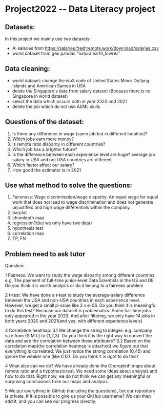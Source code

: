 # Project2022 -- Data Literacy project

## Datasets:
In this project we mainly use two datasets:
- AI salaries from https://salaries.freshremote.work/download/salaries.csv
- world dataset from geo pandas "naturalearth_lowres"

## Data cleaning:
- world dataset: change the iso3 code of United States Minor Outlyng Islands and American Samoa in USA
- delete the  Singapore's data from salary dataset (Because there is no Singapore in world dataset)
- select the data which occurs both in year 2020 and 2021
- delete the job which do not use AI/ML skills

## Questions of the dataset:
1. Is there any difference in wage (same job but in different location)?
2. Which jobs earn more money?
3. Is remote ratio disparity in different countries?
4. Which job has a brighter future?
5. Is the difference between each experience level are huge? average job salary in USA and not USA countries are different
6. Which factor affect our salary?
7. How good the estimator is in 2021

## Use what method to solve the questions:
1. Faireness:
Wage discrimination/wage disparity: An equal wage for equal work that does not lead to wage discrimination and does not generate unjustified and high wage differentials within the company.
2. barplot
3. chorolepth map
4. regression?(but we only have two data)
5. hypothesis test
6. correlation map
7. TP, FN


## Problem need to ask tutor
Question:

1 Fairness:
We want to study the wage disparity among different countries:
e.g. The payment of full-time junior-level Data Scientists in the US and DE
Do you think it is worth analysis or do it belong to a fairness problem

2 t-test:
We have done a t-test to study the average-salary difference between the USA and non-USA countries in each experience level.
However, we get a small p-value like 3 x e-06.
Do you think it is meaningful to do this test? Because our dataset is problematics. Some full-time jobs only appeared in the year 2020. And after filtering, we only have 14 jobs in both years 2020 and 2021(and yes, with different experience levels)

3 Correlation heatmap:
3.1 We change the string to integer: e.g. company size from {S M L} to {1,2,3}.
Do you think it is the right way to convert the data and see the correlation between these attributes?
3.2
Based on the correlation map(the correlation heatmap is attached) we figure out that everything is correlated. We just notice the strong correlation (0.45) and ignore the weaker one (like 0.12). Do you think it is right to do this?


4 What else can we do?
We have already done the Choropleth maps about remote ratio and a hypothesis test. We need some ideas about analysis and how to do that. Right now, we do not think we can get any meaningful or surprising conclusions from our maps and analysis.

5 We put everything in GitHub (including the questions), but our repository is private. If it is possible to give us your GitHub username?  We can then add it, and you can see our progress directly. 
